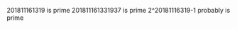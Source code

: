 201811161319     is    prime 
201811161331937     is prime 
2^20181116319-1       probably is prime
